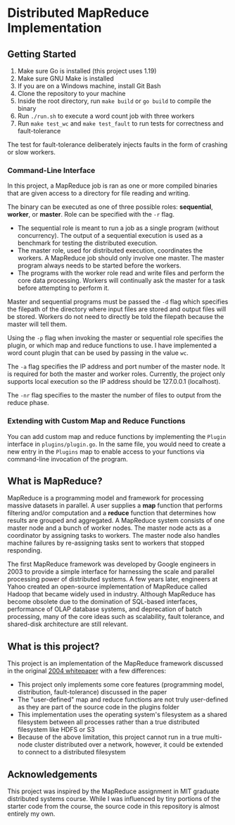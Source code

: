 # Distributed MapReduce Implementation

## Getting Started

1. Make sure Go is installed (this project uses 1.19)
2. Make sure GNU Make is installed
3. If you are on a Windows machine, install Git Bash
4. Clone the repository to your machine
5. Inside the root directory, run `make build` or `go build` to compile the binary
6. Run `./run.sh` to execute a word count job with three workers
8. Run `make test_wc` and `make test_fault` to run tests for correctness and fault-tolerance

The test for fault-tolerance deliberately injects faults in the form of crashing or slow workers.

### Command-Line Interface

In this project, a MapReduce job is ran as one or more compiled binaries that are given access to a directory for file reading and writing.

The binary can be executed as one of three possible roles: **sequential**, **worker**, or **master**. Role can be specified with the `-r` flag.
- The sequential role is meant to run a job as a single program (without concurrency). The output of a sequential execution is used as a benchmark for testing the distributed execution.
- The master role, used for distributed execution, coordinates the workers. A MapReduce job should only involve one master. The master program always needs to be started before the workers.
- The programs with the worker role read and write files and perform the core data processing. Workers will continually ask the master for a task before attempting to perform it.

Master and sequential programs must be passed the `-d` flag which specifies the filepath of the directory where input files are stored and output files will be stored. Workers do not need to directly be told the filepath because the master will tell them.

Using the `-p` flag when invoking the master or sequential role specifies the plugin, or which map and reduce functions to use. I have implemented a word count plugin that can be used by passing in the value `wc`.

The `-a` flag specifies the IP address and port number of the master node. It is required for both the master and worker roles. Currently, the project only supports local execution so the IP address should be 127.0.0.1 (localhost).

The `-nr` flag specifies to the master the number of files to output from the reduce phase.

### Extending with Custom Map and Reduce Functions

You can add custom map and reduce functions by implementing the `Plugin` interface in `plugins/plugin.go`. In the same file, you would need to create a new entry in the `Plugins` map to enable access to your functions via command-line invocation of the program. 

## What is MapReduce?

MapReduce is a programming model and framework for processing massive datasets in parallel. A user supplies a **map** function that performs filtering and/or computation and a **reduce** function that determines how results are grouped and aggregated. A MapReduce system consists of one master node and a bunch of worker nodes. The master node acts as a coordinator by assigning tasks to workers. The master node also handles machine failures by re-assigning tasks sent to workers that stopped responding.

The first MapReduce framework was developed by Google engineers in 2003 to provide a simple interface for harnessing the scale and parallel processing power of distributed systems. A few years later, engineers at Yahoo created an open-source implementation of MapReduce called Hadoop that became widely used in industry. Although MapReduce has become obsolete due to the domination of SQL-based interfaces, performance of OLAP database systems, and deprecation of batch processing, many of the core ideas such as scalability, fault tolerance, and shared-disk architecture are still relevant. 

## What is this project?

This project is an implementation of the MapReduce framework discussed in the original [2004 whitepaper](https://pdos.csail.mit.edu/6.824/papers/mapreduce.pdf) with a few differences:

- This project only implements some core features (programming model, distribution, fault-tolerance) discussed in the paper
- The "user-defined" map and reduce functions are not truly user-defined as they are part of the source code in the plugins folder
- This implementation uses the operating system's filesystem as a shared filesystem between all processes rather than a true distributed filesystem like HDFS or S3
- Because of the above limitation, this project cannot run in a true multi-node cluster distributed over a network, however, it could be extended to connect to a distributed filesystem

## Acknowledgements

This project was inspired by the MapReduce assignment in MIT graduate distributed systems course. While I was influenced by tiny portions of the starter code from the course, the source code in this repository is almost entirely my own.
